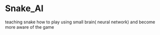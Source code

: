 # Snake_AI
teaching snake how to play using small brain( neural network)  and become more  aware of the game

